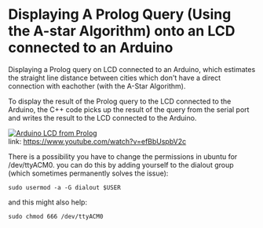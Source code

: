 # Displaying A Prolog Query (Using the A-star Algorithm) onto an LCD connected to an Arduino
Displaying a Prolog query on LCD connected to an Arduino, which estimates the straight line distance between cities which don't have a direct connection with eachother (with the A-Star Algorithm).

To display the result of the  Prolog query to the LCD connected to the Arduino, the C++ code picks up the result of the query from the serial port and writes the result to the LCD connected to the Arduino.

[![Arduino LCD from Prolog](https://i.ytimg.com/an_webp/efBbUspbV2c/mqdefault_6s.webp?du=3000&sqp=CN_g1YsG&rs=AOn4CLCn83hRZSQDBmCfBswQaXWnemEfzg)](https://www.youtube.com/embed/efBbUspbV2c) </br>
link: https://www.youtube.com/watch?v=efBbUspbV2c

There is a possibility you have to change the permissions in ubuntu for /dev/ttyACM0.
you can do this by adding yourself to the dialout group (which sometimes permanently solves the issue): 

```
sudo usermod -a -G dialout $USER
```

and this might also help:

```
sudo chmod 666 /dev/ttyACM0
```
